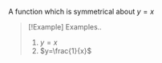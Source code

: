 A function which is symmetrical about $y=x$

> [!Example] Examples..
> 1. $y=x$
> 2. $y=\frac{1}{x}$

